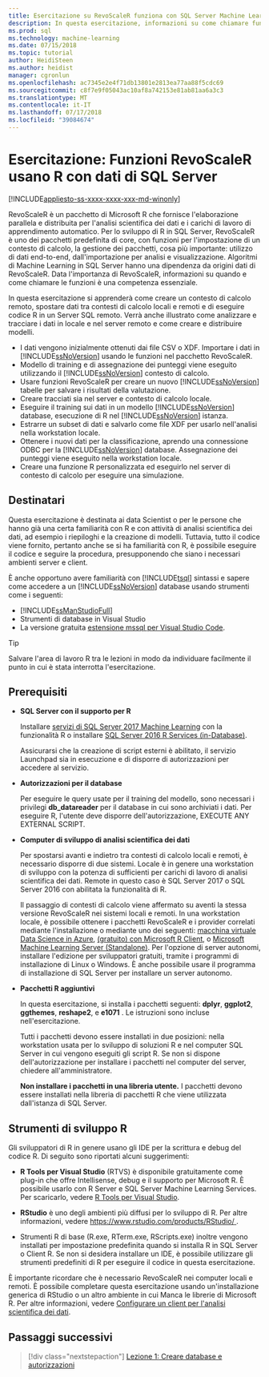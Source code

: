```yaml
---
title: Esercitazione su RevoScaleR funziona con SQL Server Machine Learning | Microsoft Docs
description: In questa esercitazione, informazioni su come chiamare funzioni RevoScaleR in SQL Server Machine Learning con R supportata abilitata.
ms.prod: sql
ms.technology: machine-learning
ms.date: 07/15/2018
ms.topic: tutorial
author: HeidiSteen
ms.author: heidist
manager: cgronlun
ms.openlocfilehash: ac7345e2e4f71db13801e2813ea77aa88f5cdc69
ms.sourcegitcommit: c8f7e9f05043ac10af8a742153e81ab81aa6a3c3
ms.translationtype: MT
ms.contentlocale: it-IT
ms.lasthandoff: 07/17/2018
ms.locfileid: "39084674"
---
```

# <a name="tutorial-use-revoscaler-r-functions-with-sql-server-data"></a>Esercitazione: Funzioni RevoScaleR usano R con dati di SQL Server
[!INCLUDE[appliesto-ss-xxxx-xxxx-xxx-md-winonly](../../includes/appliesto-ss-xxxx-xxxx-xxx-md-winonly.md)]

RevoScaleR è un pacchetto di Microsoft R che fornisce l'elaborazione parallela e distribuita per l'analisi scientifica dei dati e i carichi di lavoro di apprendimento automatico. Per lo sviluppo di R in SQL Server, RevoScaleR è uno dei pacchetti predefinita di core, con funzioni per l'impostazione di un contesto di calcolo, la gestione dei pacchetti, cosa più importante: utilizzo di dati end-to-end, dall'importazione per analisi e visualizzazione. Algoritmi di Machine Learning in SQL Server hanno una dipendenza da origini dati di RevoScaleR. Data l'importanza di RevoScaleR, informazioni su quando e come chiamare le funzioni è una competenza essenziale. 

In questa esercitazione si apprenderà come creare un contesto di calcolo remoto, spostare dati tra contesti di calcolo locali e remoti e di eseguire codice R in un Server SQL remoto. Verrà anche illustrato come analizzare e tracciare i dati in locale e nel server remoto e come creare e distribuire modelli.

+ I dati vengono inizialmente ottenuti dai file CSV o XDF. Importare i dati in [!INCLUDE[ssNoVersion](../../includes/ssnoversion-md.md)] usando le funzioni nel pacchetto RevoScaleR.
+ Modello di training e di assegnazione dei punteggi viene eseguito utilizzando il [!INCLUDE[ssNoVersion](../../includes/ssnoversion-md.md)] contesto di calcolo. 
+ Usare funzioni RevoScaleR per creare un nuovo [!INCLUDE[ssNoVersion](../../includes/ssnoversion-md.md)] tabelle per salvare i risultati della valutazione.
+ Creare tracciati sia nel server e contesto di calcolo locale.
+ Eseguire il training sui dati in un modello [!INCLUDE[ssNoVersion](../../includes/ssnoversion-md.md)] database, esecuzione di R nel [!INCLUDE[ssNoVersion](../../includes/ssnoversion-md.md)] istanza.
+ Estrarre un subset di dati e salvarlo come file XDF per usarlo nell'analisi nella workstation locale.
+ Ottenere i nuovi dati per la classificazione, aprendo una connessione ODBC per la [!INCLUDE[ssNoVersion](../../includes/ssnoversion-md.md)] database. Assegnazione dei punteggi viene eseguito nella workstation locale.
+ Creare una funzione R personalizzata ed eseguirlo nel server di contesto di calcolo per eseguire una simulazione.

## <a name="target-audience"></a>Destinatari

Questa esercitazione è destinata ai data Scientist o per le persone che hanno già una certa familiarità con R e con attività di analisi scientifica dei dati, ad esempio i riepiloghi e la creazione di modelli. Tuttavia, tutto il codice viene fornito, pertanto anche se si ha familiarità con R, è possibile eseguire il codice e seguire la procedura, presupponendo che siano i necessari ambienti server e client.

È anche opportuno avere familiarità con [!INCLUDE[tsql](../../includes/tsql-md.md)] sintassi e sapere come accedere a un [!INCLUDE[ssNoVersion](../../includes/ssnoversion-md.md)] database usando strumenti come i seguenti:

+ [!INCLUDE[ssManStudioFull](../../includes/ssmanstudiofull-md.md)] 
+ Strumenti di database in Visual Studio 
+ La versione gratuita [estensione mssql per Visual Studio Code](https://docs.microsoft.com/sql/linux/sql-server-linux-develop-use-vscode).
  
> [!TIP]
> Salvare l'area di lavoro R tra le lezioni in modo da individuare facilmente il punto in cui è stata interrotta l'esercitazione.

## <a name="prerequisites"></a>Prerequisiti

- **SQL Server con il supporto per R**
  
    Installare [servizi di SQL Server 2017 Machine Learning](../install/sql-machine-learning-services-windows-install.md) con la funzionalità R o installare [SQL Server 2016 R Services (in-Database)](../install/sql-r-services-windows-install.md).

    Assicurarsi che la creazione di script esterni è abilitato, il servizio Launchpad sia in esecuzione e di disporre di autorizzazioni per accedere al servizio.
  
-  **Autorizzazioni per il database**
  
    Per eseguire le query usate per il training del modello, sono necessari i privilegi **db_datareader** per il database in cui sono archiviati i dati. Per eseguire R, l'utente deve disporre dell'autorizzazione, EXECUTE ANY EXTERNAL SCRIPT.

-   **Computer di sviluppo di analisi scientifica dei dati**
  
    Per spostarsi avanti e indietro tra contesti di calcolo locali e remoti, è necessario disporre di due sistemi. Locale è in genere una workstation di sviluppo con la potenza di sufficienti per carichi di lavoro di analisi scientifica dei dati. Remote in questo caso è SQL Server 2017 o SQL Server 2016 con abilitata la funzionalità di R. 
    
    Il passaggio di contesti di calcolo viene affermato su aventi la stessa versione RevoScaleR nei sistemi locali e remoti. In una workstation locale, è possibile ottenere i pacchetti RevoScaleR e i provider correlati mediante l'installazione o mediante uno dei seguenti: [macchina virtuale Data Science in Azure](https://docs.microsoft.com/azure/machine-learning/data-science-virtual-machine/overview), [(gratuito) con Microsoft R Client](https://docs.microsoft.com/en-us/machine-learning-server/r-client/what-is-microsoft-r-client), o [ Microsoft Machine Learning Server (Standalone)](https://docs.microsoft.com/machine-learning-server/install/machine-learning-server-install). Per l'opzione di server autonomi, installare l'edizione per sviluppatori gratuiti, tramite i programmi di installazione di Linux o Windows. È anche possibile usare il programma di installazione di SQL Server per installare un server autonomo.
      
-   **Pacchetti R aggiuntivi**
  
    In questa esercitazione, si installa i pacchetti seguenti: **dplyr**, **ggplot2**, **ggthemes**, **reshape2**, e **e1071** . Le istruzioni sono incluse nell'esercitazione.
  
    Tutti i pacchetti devono essere installati in due posizioni: nella workstation usata per lo sviluppo di soluzioni R e nel computer SQL Server in cui vengono eseguiti gli script R. Se non si dispone dell'autorizzazione per installare i pacchetti nel computer del server, chiedere all'amministratore. 
    
    **Non installare i pacchetti in una libreria utente.** I pacchetti devono essere installati nella libreria di pacchetti R che viene utilizzata dall'istanza di SQL Server.

## <a name="r-development-tools"></a>Strumenti di sviluppo R

Gli sviluppatori di R in genere usano gli IDE per la scrittura e debug del codice R. Di seguito sono riportati alcuni suggerimenti:

- **R Tools per Visual Studio** (RTVS) è disponibile gratuitamente come plug-in che offre Intellisense, debug e il supporto per Microsoft R. È possibile usarlo con R Server e SQL Server Machine Learning Services. Per scaricarlo, vedere [R Tools per Visual Studio](https://www.visualstudio.com/vs/rtvs/).

- **RStudio** è uno degli ambienti più diffusi per lo sviluppo di R. Per altre informazioni, vedere [ https://www.rstudio.com/products/RStudio/ ](https://www.rstudio.com/products/RStudio/).

- Strumenti R di base (R.exe, RTerm.exe, RScripts.exe) inoltre vengono installati per impostazione predefinita quando si installa R in SQL Server o Client R. Se non si desidera installare un IDE, è possibile utilizzare gli strumenti predefiniti di R per eseguire il codice in questa esercitazione.

È importante ricordare che è necessario RevoScaleR nei computer locali e remoti. È possibile completare questa esercitazione usando un'installazione generica di RStudio o un altro ambiente in cui Manca le librerie di Microsoft R. Per altre informazioni, vedere [Configurare un client per l'analisi scientifica dei dati](../r/set-up-a-data-science-client.md).

## <a name="next-steps"></a>Passaggi successivi

> [!div class="nextstepaction"]
> [Lezione 1: Creare database e autorizzazioni](deepdive-work-with-sql-server-data-using-r.md)

